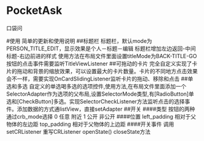 # PocketAsk
口袋问

#使用
简单的更新和使用说明
##标题栏
标题栏，默认mode为PERSON_TITLE_EDIT，显示效果是个人－标题－编辑
标题栏增加左边返回-中间标题-右边前进的样式
使用方法在布局文件里面设置titleMode为BACK-TITLE-GO
按钮的点击事件需要监听TitleViewListener
##可拖动的卡片
完全自定义实现了卡片的拖动和背景的缩放效果，可以设置最大的卡片数量。卡片的不同地方点击效果会不一样，需要实现OnCardSlidingListener监听卡片的拖动、移除和点击
##单选和多选
自定义的单选喝多选的选项控件,使用方法,在布局文件里面添加一个SelectorAdapter作为选项的父布局,设置SelectorMode类型,有[RadioButton]单选和[CheckButton]多选。实现SelectorCheckListener方法监听点击的选择事件。添加数据的方式通listView，直接setAdapter
##开关
####类型
按钮的两种通过crb_mode选择
0 任意 附近
1 公开 非公开
####位置
left_padding 相对于父物体的左边距
top_padding 相对于父物体的上边距
####开关事件
调用setCRListener
重写CRListener    openState() closeState方法
